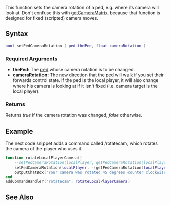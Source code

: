 This function sets the camera rotation of a ped, e.g. where its camera will look at. Don't confuse this with [getCameraMatrix](/docs/getcameramatrix.md "wikilink"), because that function is designed for fixed (scripted) camera moves.

Syntax
------

``` lua
bool setPedCameraRotation ( ped thePed, float cameraRotation )
```

### Required Arguments

-   **thePed:** The [ped](/docs/ped.md "wikilink") whose camera rotation is to be changed.
-   **cameraRotation:** The new direction that the ped will walk if you set their forwards control state. If the ped is the local player, it will also change where his camera is looking at if it isn't fixed (i.e. camera target is the local player).

### Returns

Returns *true* if the camera rotation was changed, *false* otherwise.

Example
-------

The next code snippet adds a command called /rotatecam, which rotates the camera of the player who uses it.

``` lua
function rotateLocalPlayerCamera()
    --setPedCameraRotation(localPlayer, getPedCameraRotation(localPlayer) + 45) -- This would work if getPedCameraRotation returned non-transformed angles
    setPedCameraRotation(localPlayer, -(getPedCameraRotation(localPlayer) + 45)) -- Tranform the angle returned and then add 45º to it
    outputChatBox("Your camera was rotated 45 degrees counter clockwise.", 0, 255, 0)
end
addCommandHandler("rotatecam", rotateLocalPlayerCamera)
```

See Also
--------
